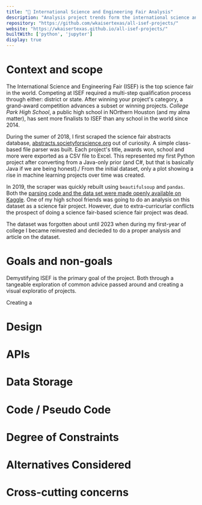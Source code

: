 ```yaml
---
title: "🔬 International Science and Engineering Fair Analysis"
description: "Analysis project trends form the international science and engineering fair"
repository: "https://github.com/wkaisertexas/all-isef-projects/"
website: "https://wkaisertexas.github.io/all-isef-projects/"
builtWith: ['python', 'jupyter']
display: true
---
```


# Context and scope

The International Science and Engineering Fair (ISEF) is the top science fair in the world. Competing at ISEF required a multi-step qualification process through either: district or state. After winning your project's category, a grand-award competition advances a subset or winning projects. *College Park High School*, a public high school in NOrthern Houston (and my alma matter), has sent more finalists to ISEF than any school in the world since 2014.

During the sumer of 2018, I first scraped the science fair abstracts database, [abstracts.societyforscience.org](https://abstracts.societyforscience.org) out of curiosity. A simple class-based file parser was built. Each project's title, awards won, school and more were exported as a CSV file to Excel. This represented my first Python project after converting from a Java-only prior (and C#, but that is basically Java if we are being honest)./ From the initial dataset, only a plot showing a rise in machine learning projects over time was created.

In 2019, the scraper was quickly rebuilt using `beautifulsoup` and `pandas`. Both the [parsing code and the data set were made openly available on Kaggle](https://www.kaggle.com/datasets/wkaisertexas/all-international-science-fair-projects). One of my high school friends was going to do an analysis on this dataset as a science fair project. However, due to extra-curricurlar conflicts the prospect of doing a science fair-based science fair project was dead.

The dataset was forgotten about until 2023 when during my first-year of college I became reinvested and decieded to do a proper analysis and article on the dataset.

# Goals and non-goals

Demystifying ISEF is the primary goal of the project. Both through a tangeable exploration of common advice passed around and creating a visual exploratio of projects.

Creating a 

# Design

# APIs

# Data Storage

# Code / Pseudo Code

# Degree of Constraints

# Alternatives Considered

# Cross-cutting concerns
